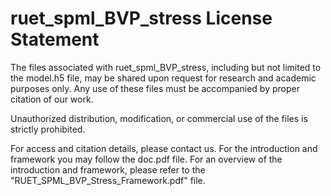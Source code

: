 # ruet_spml_BVP_stress License Statement

The files associated with ruet_spml_BVP_stress, including but not limited to the model.h5 file, may be shared upon request for research and academic purposes only. Any use of these files must be accompanied by proper citation of our work.

Unauthorized distribution, modification, or commercial use of the files is strictly prohibited.

For access and citation details, please contact us.
For the introduction and framework you may follow the doc.pdf file.
For an overview of the introduction and framework, please refer to the "RUET_SPML_BVP_Stress_Framework.pdf" file.
